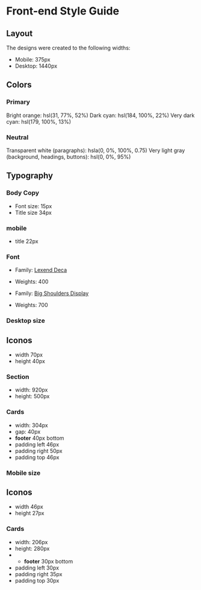 # Front-end Style Guide

## Layout

The designs were created to the following widths:

- Mobile: 375px
- Desktop: 1440px

## Colors

### Primary

Bright orange: hsl(31, 77%, 52%)
Dark cyan: hsl(184, 100%, 22%)
Very dark cyan: hsl(179, 100%, 13%)

### Neutral

Transparent white (paragraphs): hsla(0, 0%, 100%, 0.75)
Very light gray (background, headings, buttons): hsl(0, 0%, 95%)

## Typography

### Body Copy

- Font size: 15px
- Title size 34px

### **mobile**

- title 22px

### Font

- Family: [Lexend Deca](https://fonts.google.com/specimen/Lexend+Deca)
- Weights: 400

- Family: [Big Shoulders Display](https://fonts.google.com/specimen/Big+Shoulders+Display)
- Weights: 700

### **Desktop size**

## Iconos

- width 70px
- height 40px

### Section

- width: 920px
- height: 500px

### Cards

- width: 304px
- gap: 40px
- **footer** 40px bottom
- padding left 46px
- padding right 50px
- padding top 46px

### **Mobile size**

## Iconos

- width 46px
- height 27px

### Cards

- width: 206px
- height: 280px
- - **footer** 30px bottom
- padding left 30px
- padding right 35px
- padding top 30px
